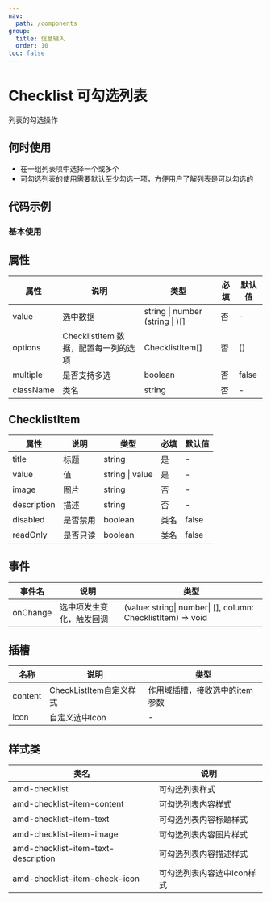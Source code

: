 ```yaml
---
nav:
  path: /components
group:
  title: 信息输入
  order: 10
toc: false
---
```

# Checklist 可勾选列表
列表的勾选操作
## 何时使用
- 在一组列表项中选择一个或多个
- 可勾选列表的使用需要默认至少勾选一项，方便用户了解列表是可以勾选的

## 代码示例
### 基本使用
<code src='../../demo/pages/Checklist'></code>

## 属性
| 属性 |  说明  | 类型 | 必填 |默认值|
| -----|-----|-----|-----|-----|
| value | 选中数据 | string  &#124; number (string  &#124; )[] |  否 | - |
| options | ChecklistItem 数据，配置每一列的选项 | ChecklistItem[] |否| [] |
| multiple |  是否支持多选  | boolean | 否 | false|
| className |  类名  | string| 否 | - |

## ChecklistItem
| 属性 |  说明  | 类型 |  必填  |默认值  |
| -----|-----|-----|-----|-----|
| title | 标题 | string|是| - |
| value |  值 | string &#124; value |是 | - |
| image |  图片 | string | 否 | -|
| description |  描述 | string | 否 | -|
| disabled |  是否禁用 | boolean| 类名 | false |
| readOnly |  是否只读 | boolean| 类名 | false |


## 事件
| 事件名 | 说明 | 类型 |
| -----|-----|-----|
| onChange | 选中项发生变化，触发回调 | (value: string&#124; number&#124; [], column: ChecklistItem) => void |

## 插槽
| 名称 | 说明 | 类型 |
| -----|-----|-----|
| content | CheckListItem自定义样式 | 作用域插槽，接收选中的item参数 |
| icon | 自定义选中Icon |  - |


## 样式类
| 类名 | 说明 |
| -----|-----|
| amd-checklist | 可勾选列表样式 |
| amd-checklist-item-content| 可勾选列表内容样式 |
| amd-checklist-item-text | 可勾选列表内容标题样式 |
| amd-checklist-item-image | 可勾选列表内容图片样式 |
| amd-checklist-item-text-description | 可勾选列表内容描述样式 |
| amd-checklist-item-check-icon | 可勾选列表内容选中Icon样式 |
